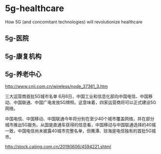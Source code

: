 # 5g-healthcare
How 5G (and concomitant technologies) will revolutionize healthcare


## 5g-医院


## 5g-康复机构

## 5g-养老中心
http://www.cnii.com.cn/wireless/node_37361_3.htm



三大运营商首批5G城市名单
6月6日，中国工业和信息化部向中国电信、中国移动、中国联通、中国广电发放5G牌照。这意味着，四家运营商将可以正式建设5G网络。

中国电信、中国移动、中国联通今年将分别在至少40个城市覆盖网络，并在部分城市推出5G服务。从国是直通车获得的信息看，中国移动与中国联通选择的40城一致，中国电信尚未披露40城市完整名单，但鹰潭、琼海是电信独有的首批5G城市。

http://stock.caijing.com.cn/20190606/4594221.shtml
